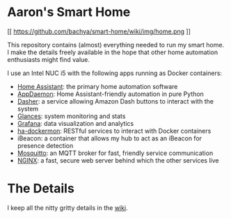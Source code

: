 # Aaron's Smart Home

[[ https://github.com/bachya/smart-home/wiki/img/home.png ]]

This repository contains (almost) everything needed to run my smart home. I
make the details freely available in the hope that other home automation
enthusiasts might find value.

I use an Intel NUC i5 with the following apps running as Docker containers:

* [Home Assistant](http://home-assistant.io): the primary home automation software
* [AppDaemon](https://appdaemon.readthedocs.io/en/latest/): Home Assistant-friendly automation in pure Python
* [Dasher](https://github.com/maddox/dasher): a service allowing Amazon Dash buttons to interact with the system
* [Glances](https://nicolargo.github.io/glances/): system monitoring and stats
* [Grafana](https://grafana.com/): data visualization and analytics
* [ha-dockermon](https://github.com/philhawthorne/ha-dockermon): RESTful services to interact with Docker containers
* iBeacon: a container that allows my hub to act as an iBeacon for presence detection
* [Mosquitto](https://mosquitto.org/): an MQTT broker for fast, friendly service communication
* [NGINX](https://www.nginx.com/): a fast, secure web server behind which the other services live

# The Details

I keep all the nitty gritty details in the
[wiki](https://github.com/bachya/smart-home/wiki).
